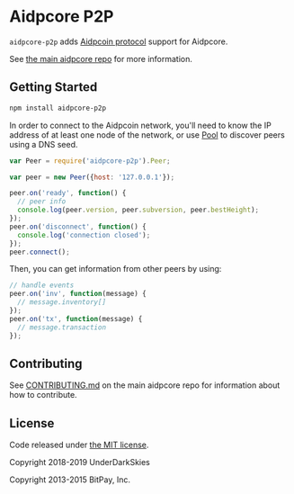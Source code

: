 Aidpcore P2P
=======

`aidpcore-p2p` adds [Aidpcoin protocol](https://en.bitcoin.it/wiki/Protocol_documentation) support for Aidpcore.

See [the main aidpcore repo](https://github.com/AidpProject/aidpcore) for more information.

## Getting Started

```sh
npm install aidpcore-p2p
```
In order to connect to the Aidpcoin network, you'll need to know the IP address of at least one node of the network, or use [Pool](/docs/pool.md) to discover peers using a DNS seed.

```javascript
var Peer = require('aidpcore-p2p').Peer;

var peer = new Peer({host: '127.0.0.1'});

peer.on('ready', function() {
  // peer info
  console.log(peer.version, peer.subversion, peer.bestHeight);
});
peer.on('disconnect', function() {
  console.log('connection closed');
});
peer.connect();
```

Then, you can get information from other peers by using:

```javascript
// handle events
peer.on('inv', function(message) {
  // message.inventory[]
});
peer.on('tx', function(message) {
  // message.transaction
});
```


## Contributing

See [CONTRIBUTING.md](https://github.com/AidpProject/aidpcore/blob/master/CONTRIBUTING.md) on the main aidpcore repo for information about how to contribute.

## License

Code released under [the MIT license](https://github.com/AidpProject/aidpcore/blob/master/LICENSE).

Copyright 2018-2019 UnderDarkSkies

Copyright 2013-2015 BitPay, Inc. 
